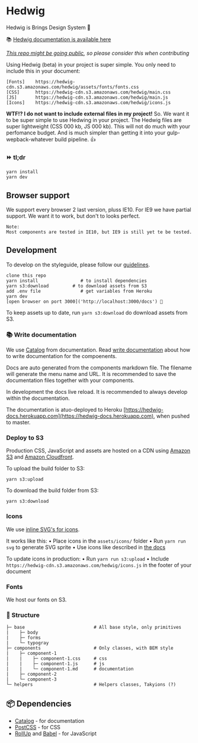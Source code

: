 # Hedwig

Hedwig is Brings Design System :tada:

📚 [Hedwig documentation is available here](https://hedwig-docs.herokuapp.com)

_[This repo might be going public](https://github.com/bring/hedwig/issues/6), so please consider this when contributing_

Using Hedwig (beta) in your project is super simple. You only need to include this in your document:

```
[Fonts]    https://hedwig-cdn.s3.amazonaws.com/hedwig/assets/fonts/fonts.css
[CSS]      https://hedwig-cdn.s3.amazonaws.com/hedwig/main.css
[JS]       https://hedwig-cdn.s3.amazonaws.com/hedwig/main.js
[Icons]    https://hedwig-cdn.s3.amazonaws.com/hedwig/icons.js
```

**WTF!? I do not want to include external files in my project!**
So. We want it to be super simple to use Hedwing in your project. The Hedwig files are super lightweight (CSS 000 kb, JS 000 kb). This will not do much with your perfomance budget. And is much simpler than getting it into your gulp-wepback-whatever build pipeline. 👍

### ⏩ tl;dr

```
yarn install
yarn dev
```

## Browser support

We support every browser 2 last version, pluss IE10. For IE9 we have partial support. We want it to work, but don't to looks perfect.

```
Note:
Most components are tested in IE10, but IE9 is still yet te be tested.
```

## Development

To develop on the styleguide, please follow our [guidelines]('').

```
clone this repo
yarn install                # to install dependencies
yarn s3:download         # to download assets from S3
add .env file               # get variables from Heroku
yarn dev
[open browser on port 3000]('http://localhost:3000/docs') 🚀
```

To keep assets up to date, run `yarn s3:download` do download assets from S3.

### 📚 Write documentation

We use [Catalog](https://interactivethings.github.io/catalog/#/) from documentation. Read [write documentation](https://interactivethings.github.io/catalog/#/write-documentation) about how to write documentation for the compoenents.

Docs are auto generated from the components markdown file. The filename will generate the menu name and URL. It is recommended to save the documentation files together with your components.

In development the docs live reload. It is recommended to always develop within the documentation.

The documentation is atuo-deployed to Heroku [https://hedwig-docs.herokuapp.com](https://hedwig-docs.herokuapp.com), when pushed to master.

### Deploy to S3

Production CSS, JavaScript and assets are hosted on a CDN using [Amazon S3](https://aws.amazon.com/s3/) and [Amazon Cloudfront](https://aws.amazon.com/cloudfront).

To upload the build folder to S3:
```
yarn s3:upload
```

To download the build folder from S3:
```
yarn s3:download
```

### Icons

We use [inline SVG's for icons](https://github.com/bring/hedwig/issues/9).

It works like this:
• Place icons in the `assets/icons/` folder
• Run `yarn run svg` to generate SVG sprite
• Use icons like described in [the docs](https://hedwig-docs.herokuapp.com/#/Icon)

To update icons in production:
• Run `yarn run s3:upload`
• Include `https://hedwig-cdn.s3.amazonaws.com/hedwig/icons.js` in the footer of your document

### Fonts

We host our fonts on S3.

### 📂 Structure

```
├─ base                          # All base style, only primitives
|    ├─ body          
|    ├─ forms         
|    └─ typogray
├─ components                    # Only classes, with BEM style
|    ├─ component-1          
|    |    ├─ component-1.css     # css
|    |    ├─ component-1.js      # js
|    |    └─ component-1.md      # documentation
|    ├─ component-2          
|    └─ component-3          
└─ helpers                       # Helpers classes, Takyions (?)
```

## 📦 Dependencies

* [Catalog](https://github.com/interactivethings/catalog) - for documentation
* [PostCSS](https://github.com/postcss/postcss) - for CSS
* [RollUp](https://rollupjs.org/) and [Babel](https://babeljs.io/) - for JavaScript
